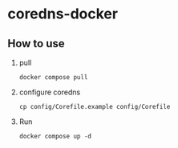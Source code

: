 # coredns-docker

## How to use

1. pull

   ```shell
   docker compose pull
   ```

2. configure coredns

    ```shell
    cp config/Corefile.example config/Corefile
    ```

3. Run

    ```shell
    docker compose up -d
    ```
